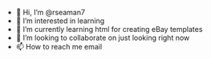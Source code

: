 - 👋 Hi, I’m @rseaman7
- 👀 I’m interested in learning
- 🌱 I’m currently learning html for creating eBay templates
- 💞️ I’m looking to collaborate on just looking right now
- 📫 How to reach me email

<!---
rseaman7/rseaman7 is a ✨ special ✨ repository because its `README.md` (this file) appears on your GitHub profile.
You can click the Preview link to take a look at your changes.
--->
